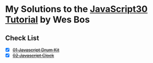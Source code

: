 # My Solutions to the [JavaScript30 Tutorial](http://javascript30.com) by Wes Bos

## Check List
* [x] ~~[01 Javascript Drum Kit](https://github.com/tomiiide/JavaScript30/tree/master/01%20-%20Drum%20Kit)~~
* [x] ~~[02 Javascript Clock](https://github.com/tomiiide/JavaScript30/tree/master/02%20CSS+JS%20Clock)~~